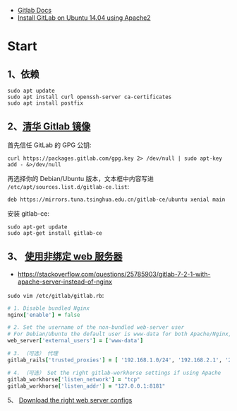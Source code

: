 - [Gitlab Docs](https://docs.gitlab.com/)
- [Install GitLab on Ubuntu 14.04 using Apache2](https://paulshipley.id.au/blog/coding-tips/install-gitlab-on-ubuntu-14-04-using-apache2/)

# Start
## 1、依赖
```
sudo apt update
sudo apt install curl openssh-server ca-certificates
sudo apt install postfix
```

## 2、[清华 Gitlab 镜像](https://mirror.tuna.tsinghua.edu.cn/help/gitlab-ce/)
首先信任 GitLab 的 GPG 公钥:  
```
curl https://packages.gitlab.com/gpg.key 2> /dev/null | sudo apt-key add - &>/dev/null
```
再选择你的 Debian/Ubuntu 版本，文本框中内容写进 `/etc/apt/sources.list.d/gitlab-ce.list`:  
```
deb https://mirrors.tuna.tsinghua.edu.cn/gitlab-ce/ubuntu xenial main
```
安装 gitlab-ce:  
```
sudo apt-get update
sudo apt-get install gitlab-ce
```

## 3、 [使用非绑定 web 服务器](https://docs.gitlab.com/omnibus/settings/nginx.html#using-a-non-bundled-web-server)

- https://stackoverflow.com/questions/25785903/gitlab-7-2-1-with-apache-server-instead-of-nginx

`sudo vim /etc/gitlab/gitlab.rb`:  

```rb
# 1. Disable bundled Nginx
nginx['enable'] = false

# 2. Set the username of the non-bundled web-server user
# For Debian/Ubuntu the default user is www-data for both Apache/Nginx, whereas for RHEL/CentOS the Nginx user is nginx.
web_server['external_users'] = ['www-data']

# 3. （可选） 代理
gitlab_rails['trusted_proxies'] = [ '192.168.1.0/24', '192.168.2.1', '2001:0db8::/32' ]

# 4. （可选） Set the right gitlab-workhorse settings if using Apache
gitlab_workhorse['listen_network'] = "tcp"
gitlab_workhorse['listen_addr'] = "127.0.0.1:8181"
```
5、 [Download the right web server configs](https://gitlab.com/gitlab-org/gitlab-recipes/tree/master/web-server)

